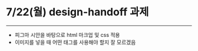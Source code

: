 # 7/22(월) design-handoff 과제

---

- 피그마 시안을 바탕으로 html 마크업 및 css 적용
- 이미지를 넣을 때 어떤 태그를 사용해야 할지 잘 모르겠음
